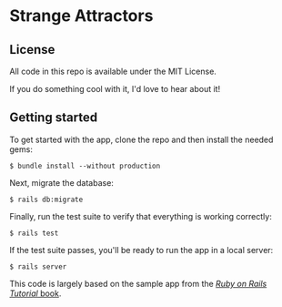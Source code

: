 # Strange Attractors

## License

All code in this repo is available under the MIT License.

If you do something cool with it, I'd love to hear about it!

## Getting started

To get started with the app, clone the repo and then install the needed gems:

```
$ bundle install --without production
```

Next, migrate the database:

```
$ rails db:migrate
```

Finally, run the test suite to verify that everything is working correctly:

```
$ rails test
```

If the test suite passes, you'll be ready to run the app in a local server:

```
$ rails server
```

This code is largely based on the sample app from the
[*Ruby on Rails Tutorial* book](https://www.railstutorial.org/book).
